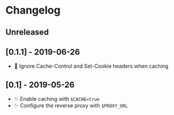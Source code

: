 # Changelog

## Unreleased

## [0.1.1] - 2019-06-26
- 🐛 Ignore Cache-Control and Set-Cookie headers when caching

## [0.1] - 2019-05-26

- ✨ Enable caching with `$CACHE=true`
- ✨ Configure the reverse proxy with `$PROXY_URL`
